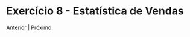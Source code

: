 # Exercício 8 - Estatística de Vendas

[Anterior](../7-manipulacao-e-controle-de-objetos/README.md) | [Próximo](../9-simulador-de-financiamento/README.md)